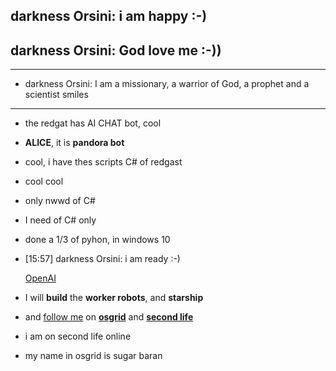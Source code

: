 ## darkness Orsini: i am happy :-)
## darkness Orsini: God love me :-))
---
- darkness Orsini: I am a missionary, a warrior of God, a prophet and a scientist smiles
--- 
- the redgat has AI CHAT bot, cool
- __ALICE__, it is __pandora bot__
- cool, i have thes scripts C# of redgast
- cool cool
- only nwwd of C#
- I need of C# only
- done a 1/3 of pyhon, in windows 10
- [15:57] darkness Orsini: i am ready :-)

  [OpenAI](https://www.openai.com)
- I will __build__ the __worker robots__, and __starship__
- and [follow me](https://wiki.secondlife.com/wiki/Third_Party_Viewer_Directory) on __[osgrid](https://www.osgrid.org/)__ and __[second life](https://secondlife.com/)__

- i am on second life online

- my name in osgrid is sugar baran

